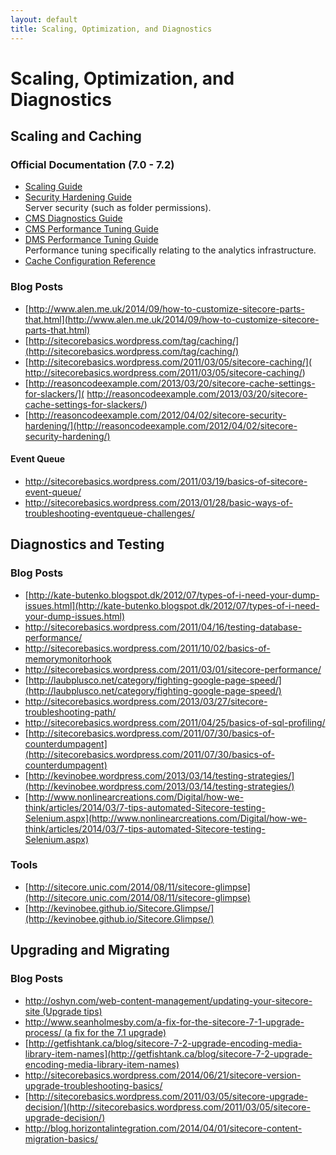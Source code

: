 ```yaml
---
layout: default
title: Scaling, Optimization, and Diagnostics
---
```


# Scaling, Optimization, and Diagnostics

## Scaling and Caching

### Official Documentation (7.0 - 7.2)

* [Scaling Guide](http://sdn.sitecore.net/Reference/Sitecore%207/Scaling%20Guide.aspx)
* [Security Hardening Guide](http://sdn.sitecore.net/Reference/Sitecore%207/Security%20Hardening%20Guide.aspx)  
Server security (such as folder permissions).
* [CMS Diagnostics Guide](http://sdn.sitecore.net/Reference/Sitecore%207/CMS%20Diagnostics%20Guide.aspx)
* [CMS Performance Tuning Guide](http://sdn.sitecore.net/Reference/Sitecore%207/CMS%20Performance%20Tuning%20Guide.aspx)
* [DMS Performance Tuning Guide](http://sdn.sitecore.net/Reference/Sitecore%206/DMS%20Performance%20Tuning%20Guide.aspx)  
Performance tuning specifically relating to the analytics infrastructure.
* [Cache Configuration Reference](http://sdn.sitecore.net/Reference/Sitecore%206/Cache%20Configuration%20Reference.aspx)

### Blog Posts

* [http://www.alen.me.uk/2014/09/how-to-customize-sitecore-parts-that.html](http://www.alen.me.uk/2014/09/how-to-customize-sitecore-parts-that.html)
* [http://sitecorebasics.wordpress.com/tag/caching/](http://sitecorebasics.wordpress.com/tag/caching/)
* [http://sitecorebasics.wordpress.com/2011/03/05/sitecore-caching/](
http://sitecorebasics.wordpress.com/2011/03/05/sitecore-caching/) 
* [http://reasoncodeexample.com/2013/03/20/sitecore-cache-settings-for-slackers/](
http://reasoncodeexample.com/2013/03/20/sitecore-cache-settings-for-slackers/)
* [http://reasoncodeexample.com/2012/04/02/sitecore-security-hardening/](http://reasoncodeexample.com/2012/04/02/sitecore-security-hardening/)

#### Event Queue
* [http://sitecorebasics.wordpress.com/2011/03/19/basics-of-sitecore-event-queue/ ](http://sitecorebasics.wordpress.com/2011/03/19/basics-of-sitecore-event-queue/ )
* [http://sitecorebasics.wordpress.com/2013/01/28/basic-ways-of-troubleshooting-eventqueue-challenges/ ](http://sitecorebasics.wordpress.com/2013/01/28/basic-ways-of-troubleshooting-eventqueue-challenges/)

## Diagnostics and Testing

### Blog Posts

* [http://kate-butenko.blogspot.dk/2012/07/types-of-i-need-your-dump-issues.html](http://kate-butenko.blogspot.dk/2012/07/types-of-i-need-your-dump-issues.html)
* [http://sitecorebasics.wordpress.com/2011/04/16/testing-database-performance/ ](http://sitecorebasics.wordpress.com/2011/04/16/testing-database-performance/ )
* [http://sitecorebasics.wordpress.com/2011/10/02/basics-of-memorymonitorhook ](http://sitecorebasics.wordpress.com/2011/10/02/basics-of-memorymonitorhook )
* [http://sitecorebasics.wordpress.com/2011/03/01/sitecore-performance/ ](http://sitecorebasics.wordpress.com/2011/03/01/sitecore-performance/ )
* [http://laubplusco.net/category/fighting-google-page-speed/](http://laubplusco.net/category/fighting-google-page-speed/)
* [http://sitecorebasics.wordpress.com/2013/03/27/sitecore-troubleshooting-path/ ](http://sitecorebasics.wordpress.com/2013/03/27/sitecore-troubleshooting-path/ )
* [http://sitecorebasics.wordpress.com/2011/04/25/basics-of-sql-profiling/ ](http://sitecorebasics.wordpress.com/2011/04/25/basics-of-sql-profiling/ )
* [http://sitecorebasics.wordpress.com/2011/07/30/basics-of-counterdumpagent](http://sitecorebasics.wordpress.com/2011/07/30/basics-of-counterdumpagent)
* [http://kevinobee.wordpress.com/2013/03/14/testing-strategies/](http://kevinobee.wordpress.com/2013/03/14/testing-strategies/)
* [http://www.nonlinearcreations.com/Digital/how-we-think/articles/2014/03/7-tips-automated-Sitecore-testing-Selenium.aspx](http://www.nonlinearcreations.com/Digital/how-we-think/articles/2014/03/7-tips-automated-Sitecore-testing-Selenium.aspx)

### Tools
* [http://sitecore.unic.com/2014/08/11/sitecore-glimpse](http://sitecore.unic.com/2014/08/11/sitecore-glimpse)
* [http://kevinobee.github.io/Sitecore.Glimpse/](http://kevinobee.github.io/Sitecore.Glimpse/)

## Upgrading and Migrating

### Blog Posts

* [http://oshyn.com/web-content-management/updating-your-sitecore-site (Upgrade tips)](http://oshyn.com/web-content-management/updating-your-sitecore-site)
* [http://www.seanholmesby.com/a-fix-for-the-sitecore-7-1-upgrade-process/ (a fix for the 7.1 upgrade)](http://www.seanholmesby.com/a-fix-for-the-sitecore-7-1-upgrade-process/)
* [http://getfishtank.ca/blog/sitecore-7-2-upgrade-encoding-media-library-item-names](http://getfishtank.ca/blog/sitecore-7-2-upgrade-encoding-media-library-item-names)
* [http://sitecorebasics.wordpress.com/2014/06/21/sitecore-version-upgrade-troubleshooting-basics/ ](http://sitecorebasics.wordpress.com/2014/06/21/sitecore-version-upgrade-troubleshooting-basics/ )
* [http://sitecorebasics.wordpress.com/2011/03/05/sitecore-upgrade-decision/](http://sitecorebasics.wordpress.com/2011/03/05/sitecore-upgrade-decision/) 
* [http://blog.horizontalintegration.com/2014/04/01/sitecore-content-migration-basics/ ](http://blog.horizontalintegration.com/2014/04/01/sitecore-content-migration-basics/ )